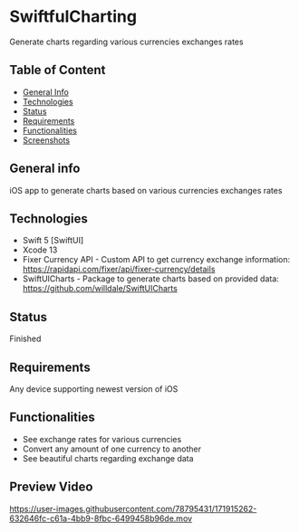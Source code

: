 # SwiftfulCharting
Generate charts regarding various currencies exchanges rates

## Table of Content
* [General Info](#general-info)
* [Technologies](#technologies)
* [Status](#status)
* [Requirements](#requirements)
* [Functionalities](#functionalities)
* [Screenshots](#screenshots)


## General info
iOS app to generate charts based on various currencies exchanges rates


## Technologies
* Swift 5 [SwiftUI]    
* Xcode 13  
* Fixer Currency API - Custom API to get currency exchange information: https://rapidapi.com/fixer/api/fixer-currency/details
* SwiftUICharts - Package to generate charts based on provided data: https://github.com/willdale/SwiftUICharts


## Status
Finished


## Requirements
Any device supporting newest version of iOS


## Functionalities
* See exchange rates for various currencies
* Convert any amount of one currency to another
* See beautiful charts regarding exchange data


## Preview Video
https://user-images.githubusercontent.com/78795431/171915262-632646fc-c61a-4bb9-8fbc-6499458b96de.mov

